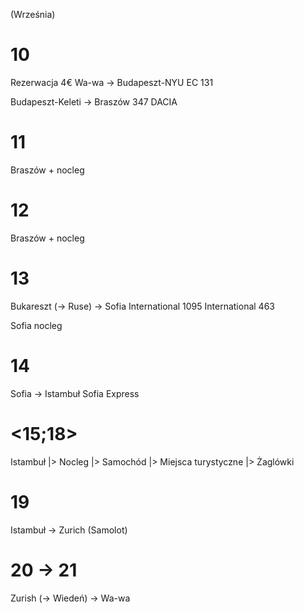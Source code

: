 \(Września\)
# 10


Rezerwacja 4€
Wa-wa -> Budapeszt-NYU
EC 131


Budapeszt-Keleti -> Braszów
347 DACIA


# 11


Braszów + nocleg


# 12


Braszów + nocleg


# 13


Bukareszt \(-> Ruse\) -> Sofia
International 1095
International 463


Sofia nocleg


# 14


Sofia -> Istambuł
Sofia Express


# <15;18>


Istambuł
|> Nocleg
|> Samochód
|> Miejsca turystyczne
|> Żaglówki


# 19


Istambuł -> Zurich \(Samolot\)


# 20 -> 21


Zurish \(-> Wiedeń\) -> Wa-wa
